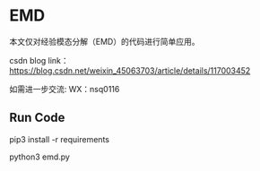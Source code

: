 # EMD

本文仅对经验模态分解（EMD）的代码进行简单应用。

csdn blog link： https://blog.csdn.net/weixin_45063703/article/details/117003452

如需进一步交流: WX：nsq0116

## Run Code

pip3 install  -r requirements

python3 emd.py

